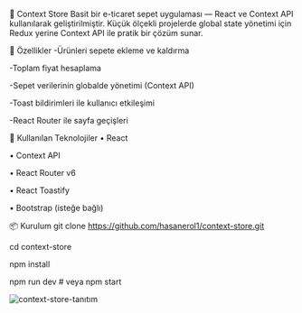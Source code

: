 🛒 Context Store
Basit bir e-ticaret sepet uygulaması — React ve Context API kullanılarak geliştirilmiştir.
Küçük ölçekli projelerde global state yönetimi için Redux yerine Context API ile pratik bir çözüm sunar.

🚀 Özellikler
-Ürünleri sepete ekleme ve kaldırma

-Toplam fiyat hesaplama

-Sepet verilerinin globalde yönetimi (Context API)

-Toast bildirimleri ile kullanıcı etkileşimi

-React Router ile sayfa geçişleri

🧰 Kullanılan Teknolojiler
 • React 

 • Context API

 • React Router v6

 • React Toastify

 • Bootstrap (isteğe bağlı)


 📦 Kurulum
git clone https://github.com/hasanerol1/context-store.git


cd context-store

npm install

npm run dev  # veya npm start



![context-store-tanıtım](https://github.com/user-attachments/assets/f1ee1c8b-c29c-4624-8a6f-4fbe686dfba0)

 
